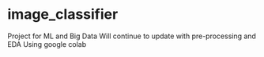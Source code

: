 # image_classifier
Project for ML and Big Data
Will continue to update with pre-processing and EDA
Using google colab
